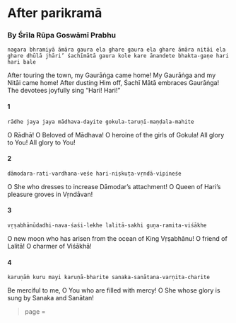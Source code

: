 # After parikramā

### By Śrīla Rūpa Goswāmī Prabhu

    nagara bhramiyā āmāra gaura ela ghare gaura ela ghare āmāra nitāi ela ghare dhūlā jhāri’ śachīmātā gaura kole kare ānandete bhakta-gaṇe hari hari bale

After touring the town, my Gaurāṅga came home! My Gaurāṅga and my Nitāi came home! After dusting Him off, Śachī Mātā embraces Gaurāṅga! The devotees joyfully sing “Hari! Hari!”

#### 1

    rādhe jaya jaya mādhava-dayite gokula-taruṇī-maṇḍala-mahite

O Rādhā! O Beloved of Mādhava! O heroine of the girls of Gokula! All glory to You! All glory to You!

#### 2

    dāmodara-rati-vardhana-veśe hari-niṣkuṭa-vṛndā-vipineśe

O She who dresses to increase Dāmodar’s attachment! O Queen of Hari’s pleasure groves in Vṛndāvan!

#### 3

    vṛṣabhānūdadhi-nava-śaśi-lekhe lalitā-sakhi guṇa-ramita-viśākhe

O new moon who has arisen from the ocean of King Vṛṣabhānu! O friend of Lalitā! O charmer of Viśākhā!

#### 4

    karuṇāṁ kuru mayi karuṇā-bharite sanaka-sanātana-varṇita-charite

Be merciful to me, O You who are filled with mercy! O She whose glory is sung by Sanaka and Sanātan!


> page = 
